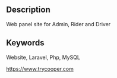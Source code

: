 ## Description

Web panel site for Admin, Rider and Driver 

## Keywords

Website, Laravel, Php, MySQL

https://www.trycooper.com
